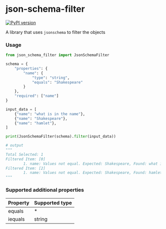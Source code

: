 # json-schema-filter
[![PyPI version](https://badge.fury.io/py/json-schema-filter.svg)](https://badge.fury.io/py/json-schema-filter)

A library that uses `jsonschema` to filter the objects

### Usage
```python
from json_schema_filter import JsonSchemaFilter

schema = {
    "properties": {
        "name": {
            "type": "string",
            "equals": "Shakespeare"
        }
    },
    "required": ["name"]
}

input_data = [
    {"name": "what is in the name"},
    {"name": "Shakespeare"},
    {"name": "hamlet"},
]

print(JsonSchemaFilter(schema).filter(input_data))

# output
"""
Total Selected: 1
Filtered Item: [0]
        1. name: Values not equal. Expected: Shakespeare, Found: what is in the name
Filtered Item: [2]
        1. name: Values not equal. Expected: Shakespeare, Found: hamlet
"""
```

### Supported additional properties
|Property|Supported type|
|--------|--------------|
|equals|*|
|iequals|string|

